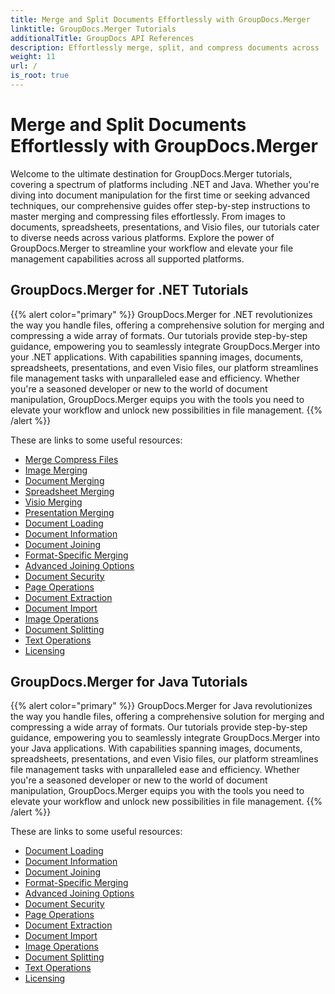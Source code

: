 ```yaml
---
title: Merge and Split Documents Effortlessly with GroupDocs.Merger
linktitle: GroupDocs.Merger Tutorials
additionalTitle: GroupDocs API References
description: Effortlessly merge, split, and compress documents across .NET and Java platforms with our expert tutorials on GroupDocs.Merger. Unlock seamless file management!
weight: 11
url: /
is_root: true
---
```


# Merge and Split Documents Effortlessly with GroupDocs.Merger


Welcome to the ultimate destination for GroupDocs.Merger tutorials, covering a spectrum of platforms including .NET and Java. Whether you're diving into document manipulation for the first time or seeking advanced techniques, our comprehensive guides offer step-by-step instructions to master merging and compressing files effortlessly. From images to documents, spreadsheets, presentations, and Visio files, our tutorials cater to diverse needs across various platforms. Explore the power of GroupDocs.Merger to streamline your workflow and elevate your file management capabilities across all supported platforms.

## GroupDocs.Merger for .NET Tutorials
{{% alert color="primary" %}}
GroupDocs.Merger for .NET revolutionizes the way you handle files, offering a comprehensive solution for merging and compressing a wide array of formats. Our tutorials provide step-by-step guidance, empowering you to seamlessly integrate GroupDocs.Merger into your .NET applications. With capabilities spanning images, documents, spreadsheets, presentations, and even Visio files, our platform streamlines file management tasks with unparalleled ease and efficiency. Whether you're a seasoned developer or new to the world of document manipulation, GroupDocs.Merger equips you with the tools you need to elevate your workflow and unlock new possibilities in file management.
{{% /alert %}}

These are links to some useful resources:
 
- [Merge Compress Files](./net/merge-compress-files/)
- [Image Merging](./net/image-merging/)
- [Document Merging](./net/document-merging/)
- [Spreadsheet Merging](./net/spreadsheet-merging/)
- [Visio Merging](./net/visio-merging/)
- [Presentation Merging](./net/presentation-merging/)
- [Document Loading](./net/document-loading/)
- [Document Information](./net/document-information/)
- [Document Joining](./net/document-joining/)
- [Format-Specific Merging](./net/format-specific-merging/)
- [Advanced Joining Options](./net/advanced-joining-options/)
- [Document Security](./net/document-security/)
- [Page Operations](./net/page-operations/)
- [Document Extraction](./net/document-extraction/)
- [Document Import](./net/document-import/)
- [Image Operations](./net/image-operations/)
- [Document Splitting](./net/document-splitting/)
- [Text Operations](./net/text-operations/)
- [Licensing](./net/licensing/)

## GroupDocs.Merger for Java Tutorials
{{% alert color="primary" %}}
GroupDocs.Merger for Java revolutionizes the way you handle files, offering a comprehensive solution for merging and compressing a wide array of formats. Our tutorials provide step-by-step guidance, empowering you to seamlessly integrate GroupDocs.Merger into your Java applications. With capabilities spanning images, documents, spreadsheets, presentations, and even Visio files, our platform streamlines file management tasks with unparalleled ease and efficiency. Whether you're a seasoned developer or new to the world of document manipulation, GroupDocs.Merger equips you with the tools you need to elevate your workflow and unlock new possibilities in file management.
{{% /alert %}}

These are links to some useful resources:

- [Document Loading](./java/document-loading/)
- [Document Information](./java/document-information/)
- [Document Joining](./java/document-joining/)
- [Format-Specific Merging](./java/format-specific-merging/)
- [Advanced Joining Options](./java/advanced-joining-options/)
- [Document Security](./java/document-security/)
- [Page Operations](./java/page-operations/)
- [Document Extraction](./java/document-extraction/)
- [Document Import](./java/document-import/)
- [Image Operations](./java/image-operations/)
- [Document Splitting](./java/document-splitting/)
- [Text Operations](./java/text-operations/)
- [Licensing](./java/licensing/)



